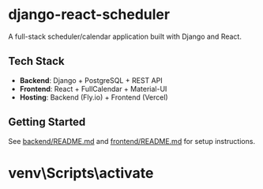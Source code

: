 # django-react-scheduler

A full-stack scheduler/calendar application built with Django and React.

## Tech Stack
- **Backend**: Django + PostgreSQL + REST API
- **Frontend**: React + FullCalendar + Material-UI
- **Hosting**: Backend (Fly.io) + Frontend (Vercel)

## Getting Started
See [backend/README.md](backend/README.md) and [frontend/README.md](frontend/README.md) for setup instructions.


# venv\Scripts\activate